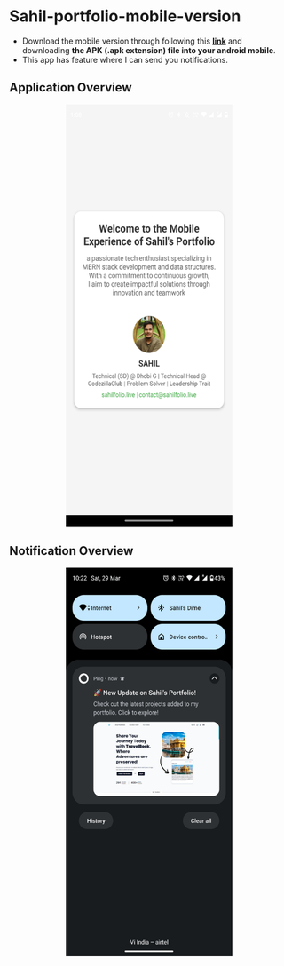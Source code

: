# Sahil-portfolio-mobile-version
- Download the mobile version through following this [**link**](https://github.com/Sahilll94/Sahil-portfolio-mobile-version/releases/tag/v1.0.0) and downloading **the APK (.apk extension) file into your android mobile**.
- This app has feature where I can send you notifications.

## Application Overview
<div align = "center">
<img src="./assets/appOverview.png" width="300" height="760" />
</div>

## Notification Overview
<div align="center">
  <img src="./assets/notificationOverview.png" width="300" height="700" />
</div>

